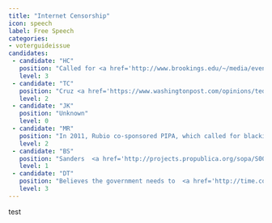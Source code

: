 ```yaml
---
title: "Internet Censorship"
icon: speech
label: Free Speech
categories:
- voterguideissue
candidates:
 - candidate: "HC"
   position: "Called for <a href='http://www.brookings.edu/~/media/events/2015/12/04-saban-2015-israel-us-yesterday-today-tomorrow/transcripts/uncorrected-transcriptkeynote-addressformer-secretary-of-state-hillary-rodham-clinton.pdf' target='_blank'>censoring social media</a> to fight terrorism: “You’re going to hear all of the usual complaints, you know, freedom of speech, etc. But if we truly are in a war ... we’ve got to shut off their means of communicating.” "
   level: 3
 - candidate: "TC"
   position: "Cruz <a href='https://www.washingtonpost.com/opinions/ted-cruz-regulating-the-internet-threatens-entrepreneurial-freedom/2014/11/13/a0a852e6-6aaf-11e4-a31c-77759fc1eacc_story.html' target='_blank'>heralded the grassroots effort to defeat the Protect IP Act (PIPA)</a>, which would have blacked out parts of the Internet. But he mistakenly believes that Net Neutrality is censorship. "
   level: 2
 - candidate: "JK"
   position: "Unknown"
   level: 0
 - candidate: "MR"
   position: "In 2011, Rubio co-sponsored PIPA, which called for blacking out large portions of the Internet. He <a href='https://www.facebook.com/SenatorMarcoRubio/posts/340889625936408' target='_blank'>pulled his support</a> after a massive public outcry."
   level: 2
 - candidate: "BS"
   position: "Sanders  <a href='http://projects.propublica.org/sopa/S000033.html' target='_blank'>opposed PIPA</a>, saying, “It is absolutely essential that the Internet remain open and free of censorship or the chilling effects that result in self-censorship.”"
   level: 1
 - candidate: "DT"
   position: "Believes the government needs to  <a href='http://time.com/4150891/republican-debate-donald-trump-internet/' target='_blank'>shut down the Internet</a> to keep America safe. “I sure as hell don’t want to let people that want to kill us ... use our Internet.”"
   level: 3
---
```


test
